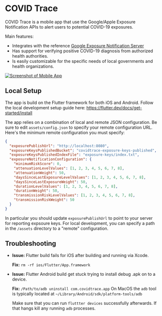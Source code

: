 # COVID Trace

COVID Trace is a mobile app that use the Google/Apple Exposure Notification APIs to alert users to potential COVID-19 exposures.

Main features:

- Integrates with the reference [Google Exposure Notification Server](https://github.com/google/exposure-notifications-server)
- Has support for verifying positive COVID-19 diagnosis from authorized health authorities.
- Is easily customizable for the specific needs of local governments and health organizations.

<a href="https://www.figma.com/proto/dZ26JcuOaKsLCMzz3KEnKH/COVID-Trace-App?node-id=1%3A8&scaling=scale-down">![Screenshot of Mobile App](https://covidtrace.com/static/9d0931ab8ac1b315288d947d475bf49e/b19f8/preview.png)</a>

## Local Setup

The app is build on the Flutter framework for both iOS and Android. Follow the local development setup guide here:
https://flutter.dev/docs/get-started/install

The app relies on a combination of local and remote JSON configuration. Be sure to edit `assets/config.json` to specify your remote configuration URL. Here's the minimum remote configuration you must specify:

```json
{
  "exposurePublishUrl": "http://localhost:8080",
  "exposureKeysPublishedBucket": "covidtrace-exposure-keys-published",
  "exposureKeysPublishedIndexFile": "exposure-keys/index.txt",
  "exposureNotificationConfiguration": {
    "minimumRiskScore": 0,
    "attenuationLevelValues": [1, 2, 3, 4, 5, 6, 7, 8],
    "attenuationWeight": 50,
    "daysSinceLastExposureLevelValues": [1, 2, 3, 4, 5, 6, 7, 8],
    "daysSinceLastExposureWeight": 50,
    "durationLevelValues": [1, 2, 3, 4, 5, 6, 7, 8],
    "durationWeight": 50,
    "transmissionRiskLevelValues": [1, 2, 3, 4, 5, 6, 7, 8],
    "transmissionRiskWeight": 50
  }
}
```

In particular you should update `exposurePublishUrl` to point to your server for reporting expsoure keys. For local development, you can specify a path in the `/assets` directory to a "remote" configuration.

## Troubleshooting

- **Issue:** Flutter build fails for iOS after building and running via Xcode.

  **Fix:** `rm -rf ios/Flutter/App.framework`

* **Issue:** Flutter Android build get stuck trying to install debug .apk on to a device.

  **Fix:** `/Path/to/adb uninstall com.covidtrace.app` On MacOS the `adb` tool is typically located at `~/Library/Android/sdk/platform-tools/adb`

  Make sure that you can run `fluttter devices` successfully afterwards. If that hangs kill any running `adb` processes.
